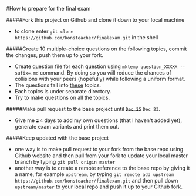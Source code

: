 #How to prepare for the final exam

#####Fork this project on Github and clone it down to your local machine
* to clone enter ``git clone https://github.com/konsteacher/finalexam.git`` in the shell

#####Create 10 multiple-choice questions on the following topics, commit the changes, push them up to your fork.
* Create question file for each question using ``mktemp question_XXXXX --sufix=.md`` command. By doing so you will reduce the chances of collisions with your peers (hopefully) while following a uniform format.
* The questions fall into [these](./topics.md) topics.
* Each topics is under separate directory.
* Try to make questions on all the topics.

#####Make pull request to the base project until ~~``Dec 25``~~ ``Dec 23``.
* Give me ~~``2``~~ ``4`` days to add my own questions (that I haven't added yet), generate exam variants and print them out.

#####Keep updated with the base project
* one way is to make pull request to your fork from the base repo using Github website and then pull from your fork to update your local master branch  by typing ``git pull origin master``
* another way is to create a remote reference to the base repo by giving it a name, for example ``upstream``, by typing ``git remote add upstream https://github.com/konsteacher/finalexam.git`` and then pull down ``upstream/master`` to your local repo and push it up to your Github fork.
